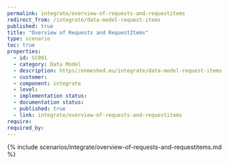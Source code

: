 ```yaml
---
permalink: integrate/overview-of-requests-and-requestitems
redirect_from: /integrate/data-model-request-items
published: true
title: "Overview of Requests and RequestItems"
type: scenario
toc: true
properties:
  - id: SC091
  - category: Data Model
  - description: https//enmeshed.eu/integrate/data-model-request-items
  - customer:
  - component: integrate
  - level:
  - implementation status:
  - documentation status:
  - published: true
  - link: integrate/overview-of-requests-and-requestitems
require:
required_by:
---
```


{% include scenarios/integrate/overview-of-requests-and-requestitems.md %}
